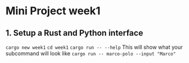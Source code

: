 # Mini Project week1

## 1. Setup a Rust and Python interface

`cargo new week1`
`cd week1`
`cargo run -- --help` This will show what your subcommand will look like
`cargo run -- marco-polo --input "Marco"`